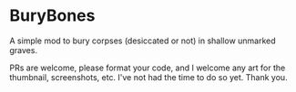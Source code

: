 # BuryBones
A simple mod to bury corpses (desiccated or not) in shallow unmarked graves.

PRs are welcome, please format your code, and I welcome any art for the thumbnail, screenshots, etc. I've not had the time to do so yet. Thank you.
